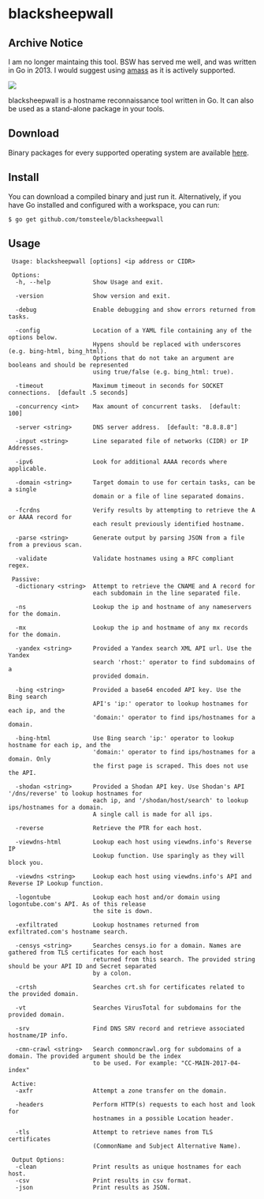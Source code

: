 blacksheepwall
===

## Archive Notice
I am no longer maintaing this tool. BSW has served me well, and was written in Go in 2013. I would suggest using [amass](https://github.com/OWASP/Amass) as it is actively supported.

[![](https://godoc.org/github.com/tomsteele/blacksheepwall/bsw?status.svg)](http://godoc.org/github.com/tomsteele/blacksheepwall/bsw)

blacksheepwall is a hostname reconnaissance tool written in Go. It can also be used as a stand-alone package in your tools.

## Download

Binary packages for every supported operating system are available [here](https://github.com/tomsteele/blacksheepwall/releases/latest).

## Install

You can download a compiled binary and just run it. Alternatively, if you have Go installed and configured with a workspace, you can run:
```
$ go get github.com/tomsteele/blacksheepwall
```

## Usage

```
 Usage: blacksheepwall [options] <ip address or CIDR>

 Options:
  -h, --help            Show Usage and exit.

  -version              Show version and exit.

  -debug                Enable debugging and show errors returned from tasks.

  -config               Location of a YAML file containing any of the options below.
                        Hypens should be replaced with underscores (e.g. bing-html, bing_html).
                        Options that do not take an argument are booleans and should be represented
                        using true/false (e.g. bing_html: true).

  -timeout              Maximum timeout in seconds for SOCKET connections.  [default .5 seconds]

  -concurrency <int>    Max amount of concurrent tasks.  [default: 100]

  -server <string>      DNS server address.  [default: "8.8.8.8"]

  -input <string>       Line separated file of networks (CIDR) or IP Addresses.

  -ipv6                 Look for additional AAAA records where applicable.

  -domain <string>      Target domain to use for certain tasks, can be a single
                        domain or a file of line separated domains.

  -fcrdns               Verify results by attempting to retrieve the A or AAAA record for
                        each result previously identified hostname.

  -parse <string>       Generate output by parsing JSON from a file from a previous scan.

  -validate             Validate hostnames using a RFC compliant regex.

 Passive:
  -dictionary <string>  Attempt to retrieve the CNAME and A record for
                        each subdomain in the line separated file.

  -ns                   Lookup the ip and hostname of any nameservers for the domain.

  -mx                   Lookup the ip and hostmame of any mx records for the domain.

  -yandex <string>      Provided a Yandex search XML API url. Use the Yandex
                        search 'rhost:' operator to find subdomains of a
                        provided domain.

  -bing <string>        Provided a base64 encoded API key. Use the Bing search
                        API's 'ip:' operator to lookup hostnames for each ip, and the
                        'domain:' operator to find ips/hostnames for a domain.

  -bing-html            Use Bing search 'ip:' operator to lookup hostname for each ip, and the
                        'domain:' operator to find ips/hostnames for a domain. Only
                        the first page is scraped. This does not use the API.

  -shodan <string>      Provided a Shodan API key. Use Shodan's API '/dns/reverse' to lookup hostnames for
                        each ip, and '/shodan/host/search' to lookup ips/hostnames for a domain.
                        A single call is made for all ips.

  -reverse              Retrieve the PTR for each host.

  -viewdns-html         Lookup each host using viewdns.info's Reverse IP
                        Lookup function. Use sparingly as they will block you.

  -viewdns <string>     Lookup each host using viewdns.info's API and Reverse IP Lookup function.

  -logontube            Lookup each host and/or domain using logontube.com's API. As of this release
                        the site is down.

  -exfiltrated          Lookup hostnames returned from exfiltrated.com's hostname search.

  -censys <string>      Searches censys.io for a domain. Names are gathered from TLS certificates for each host
                        returned from this search. The provided string should be your API ID and Secret separated
						by a colon.

  -crtsh                Searches crt.sh for certificates related to the provided domain.
  
  -vt                   Searches VirusTotal for subdomains for the provided domain.

  -srv                  Find DNS SRV record and retrieve associated hostname/IP info.

  -cmn-crawl <string>   Search commoncrawl.org for subdomains of a domain. The provided argument should be the index
                        to be used. For example: "CC-MAIN-2017-04-index"

 Active:
  -axfr                 Attempt a zone transfer on the domain.

  -headers              Perform HTTP(s) requests to each host and look for
                        hostnames in a possible Location header.

  -tls                  Attempt to retrieve names from TLS certificates
                        (CommonName and Subject Alternative Name).

 Output Options:
  -clean                Print results as unique hostnames for each host.
  -csv                  Print results in csv format.
  -json                 Print results as JSON.
```
